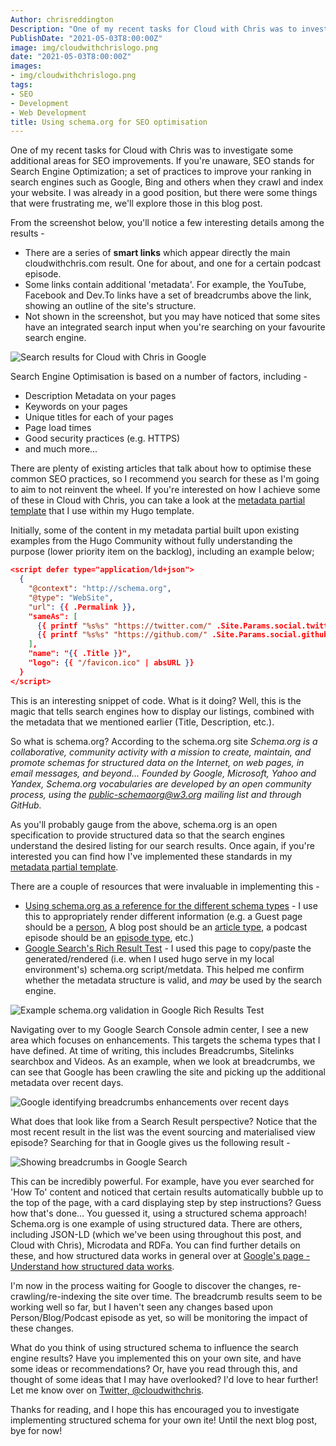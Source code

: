 ```yaml
---
Author: chrisreddington
Description: "One of my recent tasks for Cloud with Chris was to investigate some additional areas for SEO optimisation. If you're unaware, SEO stands for Search Engine Optimization; a set of practices to improve your ranking in search engines such as Google, Bing and others when they crawl and index your website. I was already in a good position, but there were some things that were frustrating me, we'll explore those in this blog post."
PublishDate: "2021-05-03T8:00:00Z"
image: img/cloudwithchrislogo.png
date: "2021-05-03T8:00:00Z"
images:
- img/cloudwithchrislogo.png
tags:
- SEO
- Development
- Web Development
title: Using schema.org for SEO optimisation
---
```

One of my recent tasks for Cloud with Chris was to investigate some additional areas for SEO improvements. If you're unaware, SEO stands for Search Engine Optimization; a set of practices to improve your ranking in search engines such as Google, Bing and others when they crawl and index your website. I was already in a good position, but there were some things that were frustrating me, we'll explore those in this blog post.

From the screenshot below, you'll notice a few interesting details among the results -
* There are a series of **smart links** which appear directly the main cloudwithchris.com result. One for about, and one for a certain podcast episode.
* Some links contain additional 'metadata'. For example, the YouTube, Facebook and Dev.To links have a set of breadcrumbs above the link, showing an outline of the site's structure.
* Not shown in the screenshot, but you may have noticed that some sites have an integrated search input when you're searching on your favourite search engine.

![Search results for Cloud with Chris in Google](/img/blog/using-schema-org-for-seo/google-results.png)

Search Engine Optimisation is based on a number of factors, including -
* Description Metadata on your pages
* Keywords on your pages
* Unique titles for each of your pages
* Page load times
* Good security practices (e.g. HTTPS)
* and much more...

There are plenty of existing articles that talk about how to optimise these common SEO practices, so I recommend you search for these as I'm going to aim to not reinvent the wheel. If you're interested on how I achieve some of these in Cloud with Chris, you can take a look at the [metadata partial template](https://github.com/chrisreddington/cloudwithchris.com/blob/master/themes/cloud-with-chris/layouts/partials/seo/meta.html) that I use within my Hugo template.

Initially, some of the content in my metadata partial built upon existing examples from the Hugo Community without fully understanding the purpose (lower priority item on the backlog), including an example below;

```json
<script defer type="application/ld+json">
  { 
    "@context": "http://schema.org", 
    "@type": "WebSite", 
    "url": {{ .Permalink }}, 
    "sameAs": [
      {{ printf "%s%s" "https://twitter.com/" .Site.Params.social.twitter | htmlUnescape |  safeHTML }}, 
      {{ printf "%s%s" "https://github.com/" .Site.Params.social.github | htmlUnescape |  safeHTML }}
    ], 
    "name": "{{ .Title }}", 
    "logo": {{ "/favicon.ico" | absURL }}
  }
</script>
```

This is an interesting snippet of code. What is it doing? Well, this is the magic that tells search engines how to display our listings, combined with the metadata that we mentioned earlier (Title, Description, etc.).

So what is schema.org? According to the schema.org site *Schema.org is a collaborative, community activity with a mission to create, maintain, and promote schemas for structured data on the Internet, on web pages, in email messages, and beyond... Founded by Google, Microsoft, Yahoo and Yandex, Schema.org vocabularies are developed by an open community process, using the public-schemaorg@w3.org mailing list and through GitHub.* 

As you'll probably gauge from the above, schema.org is an open specification to provide structured data so that the search engines understand the desired listing for our search results. Once again, if you're interested you can find how I've implemented these standards in my [metadata partial template](https://github.com/chrisreddington/cloudwithchris.com/blob/master/themes/cloud-with-chris/layouts/partials/seo/meta.html).

There are a couple of resources that were invaluable in implementing this -
* [Using schema.org as a reference for the different schema types](https://schema.org/) - I use this  to appropriately render different information (e.g. a Guest page should be a [person](https://schema.org/Person), A blog post should be an [article type](https://schema.org/BlogPosting), a podcast episode should be an [episode type](https://schema.org/PodcastEpisode), etc.)
* [Google Search's Rich Result Test](https://search.google.com/test/rich-results) - I used this page to copy/paste the generated/rendered (i.e. when I used hugo serve in my local environment's) schema.org script/metdata. This helped me confirm whether the metadata structure is valid, and *may* be used by the search engine.

![Example schema.org validation in Google Rich Results Test](/img/blog/using-schema-org-for-seo/google-richresults-test.png)

Navigating over to my Google Search Console admin center, I see a new area which focuses on enhancements. This targets the schema types that I have defined. At time of writing, this includes Breadcrumbs, Sitelinks searchbox and Videos. As an example, when we look at breadcrumbs, we can see that Google has been crawling the site and picking up the additional metadata over recent days.

![Google identifying breadcrumbs enhancements over recent days](/img/blog/using-schema-org-for-seo/google-searchconsole-breadcrumbs.png)

What does that look like from a Search Result perspective? Notice that the most recent result in the list was the event sourcing and materialised view episode? Searching for that in Google gives us the following result -

![Showing breadcrumbs in Google Search](/img/blog/using-schema-org-for-seo/google-breadcrumb-searchresult.png)

This can be incredibly powerful. For example, have you ever searched for 'How To' content and noticed that certain results automatically bubble up to the top of the page, with a card displaying step by step instructions? Guess how that's done... You guessed it, using a structured schema approach! Schema.org is one example of using structured data. There are others, including JSON-LD (which we've been using throughout this post, and Cloud with Chris), Microdata and RDFa. You can find further details on these, and how structured data works in general over at [Google's page - Understand how structured data works](https://developers.google.com/search/docs/guides/intro-structured-data).

I'm now in the process waiting for Google to discover the changes, re-crawling/re-indexing the site over time. The breadcrumb results seem to be working well so far, but I haven't seen any changes based upon Person/Blog/Podcast episode as yet, so will be monitoring the impact of these changes.

What do you think of using structured schema to influence the search engine results? Have you implemented this on your own site, and have some ideas or recommendations? Or, have you read through this, and thought of some ideas that I may have overlooked? I'd love to hear further! Let me know over on [Twitter, @cloudwithchris](https://twitter.com/reddobowen).

Thanks for reading, and I hope this has encouraged you to investigate implementing structured schema for your own ite! Until the next blog post, bye for now!